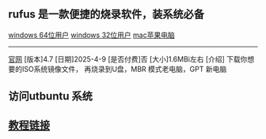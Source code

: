 #
rufus 是一款便捷的烧录软件，装系统必备
-------------
[windows 64位用户](https://wwsn.lanzouw.com/i52lw2ujg65e)
[windows 32位用户](https://wwsn.lanzouw.com/i52lw2ujg65e)
[mac苹果电脑](Unkonw)

--------------
[官网](https://rufus.ie/)
[版本]4.7
[日期]2025-4-9
[是否付费]否
[大小]1.6MBi左右
[介绍] 
下载你想要的ISO系统镜像文件，
再烧录到U盘，MBR 模式老电脑，GPT 新电脑


访问utbuntu 系统
------------------
[教程链接](https://www.bilibili.com/video/BV15ePiecEds/)
--------------------